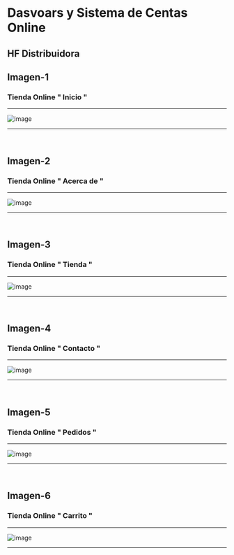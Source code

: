 # Dasvoars y Sistema de Centas Online

## HF Distribuidora





## Imagen-1         

### Tienda Online " Inicio "
--- 

![image](https://github.com/gastonloco/Portafolio-Responsive/blob/main/img/portada1.JPG)

--- 
<br>

## Imagen-2    


### Tienda Online " Acerca de "
--- 

![image](https://github.com/gastonloco/Portafolio-Responsive/blob/main/img/portada2.JPG)

--- 
<br>

## Imagen-3         

### Tienda Online " Tienda "
--- 

![image](https://github.com/gastonloco/Portafolio-Responsive/blob/main/img/portada3.JPG)

--- 
<br>

## Imagen-4         

### Tienda Online " Contacto "
--- 

![image](https://github.com/gastonloco/Portafolio-Responsive/blob/main/img/portada4.JPG)

--- 
<br>

## Imagen-5         

### Tienda Online " Pedidos "
--- 

![image](https://github.com/gastonloco/Portafolio-Responsive/blob/main/img/portada4.JPG)

--- 
<br>

## Imagen-6         

### Tienda Online " Carrito "
--- 

![image](https://github.com/gastonloco/Portafolio-Responsive/blob/main/img/portada4.JPG)

--- 
<br>
